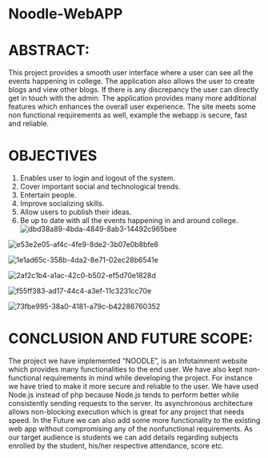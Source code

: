 # Noodle-WebAPP
# ABSTRACT:
This project provides a smooth user interface where a user can
see all the events happening in college. The application also
allows the user to create blogs and view other blogs. If there is
any discrepancy the user can directly get in touch with the
admin. The application provides many more additional features
which enhances the overall user experience. The site meets
some non functional requirements as well, example the
webapp is secure, fast and reliable.
# OBJECTIVES
1. Enables user to login and logout of the system.
2. Cover important social and technological trends.
3. Entertain people.
4. Improve socializing skills.
5. Allow users to publish their ideas.
6. Be up to date with all the events happening in and
around college.
![dbd38a89-4bda-4849-8ab3-14492c965bee](https://user-images.githubusercontent.com/68181503/147834406-5af38a7c-3ff8-4f39-9749-afa4fad9f194.jpg)

![e53e2e05-af4c-4fe9-8de2-3b07e0b8bfe6](https://user-images.githubusercontent.com/68181503/147834390-3bf51792-aab4-4375-a6a9-302cb0ed19f5.jpg)

![1e1ad65c-358b-4da2-8e71-02ec28b6541e](https://user-images.githubusercontent.com/68181503/147834419-cb6f7033-8a0d-44cc-b723-5f7e1bd92e49.jpg)

![2af2c1b4-a1ac-42c0-b502-ef5d70e1828d](https://user-images.githubusercontent.com/68181503/147834424-cb660e10-fa99-418d-bb1b-f778fa86746f.jpg)

![f55ff383-ad17-44c4-a3ef-11c3231cc70e](https://user-images.githubusercontent.com/68181503/147834428-d072774d-40a1-4fbc-84f2-31b6019e52e4.jpg)

![73fbe995-38a0-4181-a79c-b42286760352](https://user-images.githubusercontent.com/68181503/147834434-e0c93c65-3d72-4adf-bc0b-6af36af24cfb.jpg)

# CONCLUSION AND FUTURE SCOPE:
The project we have implemented “NOODLE”, is an
Infotainment website which provides many functionalities to
the end user. We have also kept non-functional requirements
in mind while developing the project. For instance we have
tried to make it more secure and reliable to the user. We have
used Node.js instead of php because Node.js tends to perform
better while consistently sending requests to the server. Its
asynchronous architecture allows non-blocking execution which
is great for any project that needs speed.
In the Future we can also add some more functionality to the
existing web app without compromising any of the nonfunctional requirements. As our target audience is students we
can add details regarding subjects enrolled by the student,
his/her respective attendance, score etc.
